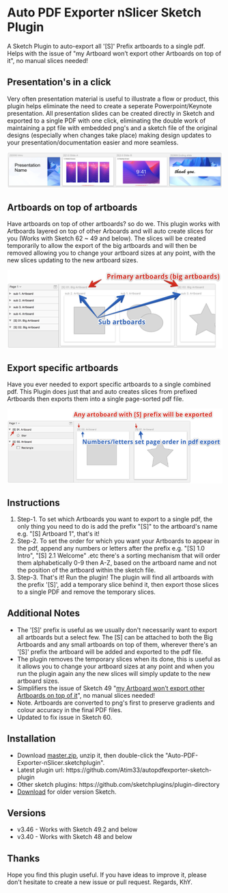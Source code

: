 # Auto PDF Exporter nSlicer Sketch Plugin
A Sketch Plugin to auto-export all '[S]' Prefix artboards to a single pdf. Helps with the issue of "my Artboard won’t export other Artboards on top of it", no manual slices needed!

## Presentation's in a click
Very often presentation material is useful to illustrate a flow or product, this plugin helps eliminate the need to create a seperate Powerpoint/Keynote presentation. All presentation slides can be created directly in Sketch and exported to a single PDF with one click, eliminating the double work of maintaining a ppt file with embedded png's and a sketch file of the original designs (especially when changes take place) making design updates to your presentation/documentation easier and more seamless.

<img src="https://github.com/Atim33/autopdfexporter-sketch-plugin/blob/master/overview3.png"></img>


## Artboards on top of artboards
Have artboards on top of other artboards? so do we. This plugin works with Artboards layered on top of other Arboards and will auto create slices for you (Works with Sketch 62 ~ 49 and below). The slices will be created temporarily to allow the export of the big artboards and will then be removed allowing you to change your artboard sizes at any point, with the new slices updating to the new artboard sizes.

<img src="https://github.com/Atim33/autopdfexporter-sketch-plugin/blob/master/overview2.png"></img>


## Export specific artboards
Have you ever needed to export specific artboards to a single combined pdf. This Plugin does just that and auto creates slices from prefixed Artboards then exports them into a single page-sorted pdf file. 

<img src="https://github.com/Atim33/autopdfexporter-sketch-plugin/blob/master/overview.png"></img>


## Instructions

<ol type="1">
  <li>Step-1. To set which Artboards you want to export to a single pdf, the only thing you need to do is add the prefix "[S]" to the artboard's name e.g. "[S] Artboard 1", that's it!</li>

  <li>Step-2. To set the order for which you want your Artboards to appear in the pdf, append any numbers or letters after the prefix e.g. "[S] 1.0 Intro", "[S] 2.1 Welcome" .etc there's a sorting mechanism that will order them alphabetically 0-9 then A-Z, based on the artboard name and not the position of the artboard within the sketch file.</li>

  <li>Step-3. That's it! Run the plugin! The plugin will find all artboards with the prefix '[S]', add a temporary slice behind it, then export those slices to a single PDF and remove the temporary slices.</li>
</ol>

## Additional Notes
<ul>
  <li>The '[S]' prefix is useful as we usually don't necessarily want to export all artboards but a select few. The [S] can be attached to both the Big Artboards and any small artboards on top of them, wherever there's an '[S]' prefix the artboard will be added and exported to the pdf file.</li>
  <li>The plugin removes the temporary slices when its done, this is useful as it allows you to change your artboard sizes at any point and when you run the plugin again any the new slices will simply update to the new artboard sizes.</li>
  <li>Simplifiers the issue of Sketch 49 "<a href="https://www.sketchapp.com/support/troubleshooting/nested-artboard-export">my Artboard won’t export other Artboards on top of it</a>", no manual slices needed!</li>
  <li>Note. Artboards are converted to png's first to preserve gradients and colour accuracy in the final PDF files.</li>
  <li>Updated to fix issue in Sketch 60.</li>
</ul>

## Installation
<ul>
  <li>Download <a href="https://github.com/Atim33/autopdfexporter-sketch-plugin/archive/master.zip">master.zip</a>, unzip it, then double-click the "Auto-PDF-Exporter-nSlicer.sketchplugin".</li>
  <li>Latest plugin url: https://github.com/Atim33/autopdfexporter-sketch-plugin</li>
  <li>Other sketch plugins: https://github.com/sketchplugins/plugin-directory</li>
  <li><a href="https://github.com/Atim33/autopdfexporter-sketch-plugin/releases">Download</a> for older version Sketch.</li>
</ul>

## Versions
<ul>
  <li>v3.46 - Works with Sketch 49.2 and below</li>
  <li>v3.40 - Works with Sketch 48 and below</li>
</ul>


## Thanks
Hope you find this plugin useful. If you have ideas to improve it, please don't hesitate to create a new issue or pull request. Regards, KhY.
